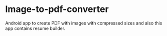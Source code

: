 # Image-to-pdf-converter
Android app to create PDF with images with compressed sizes and also this app contains resume builder.
